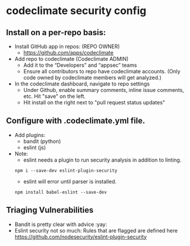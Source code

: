 # codeclimate security config

Install on a per-repo basis:
- 
- Install GitHub app in repos: (REPO OWNER)
    - https://github.com/apps/codeclimate
- Add repo to codeclimate (Codeclimate ADMIN)
    - Add it to the “Developers” and “appsec” teams
    - Ensure all contributors to repo have codeclimate accounts. (Only code owned by codeclimate members will get analyzed.)
- In the codeclimate dashboard, navigate to repo settings
    - Under Github, enable summary comments, inline issue comments, etc. Hit "save" on the left.
    - Hit install on the right next to "pull request status updates"
    
    
Configure with .codeclimate.yml file.
-
- Add plugins:
  - bandit (python)
  - eslint (js)
- Note:
  - eslint needs a plugin to run security analysis in addition to linting.
  ```
  npm i --save-dev eslint-plugin-security
  ```
  - eslint will error until parser is installed.
  ```
  npm install babel-eslint --save-dev
  ```


Triaging Vulnerabilities
-
- Bandit is pretty clear with advice :yay:
- Eslint security not so much: Rules that are flagged are defined here https://github.com/nodesecurity/eslint-plugin-security
